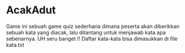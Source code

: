# AcakAdut
Game ini sebuah game quiz sederhana dimana peserta akan diberikkan sebuah kata yang diacak, lalu ditantang untuk menjawab kata apa sebenarnya. 
UH seru banget !!
Daftar kata-kata bisa dimasukkan di file kata.txt
